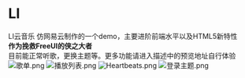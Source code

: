 # LI
LI云音乐 
仿网易云制作的一个demo，主要进阶前端水平以及HTML5新特性</br>
**作为挽救FreeUI的侠之大者**</br>
目前能正常听歌，更换主题等。更多功能请进入描述中的预览地址自行体验
![歌单.png](https://upload-images.jianshu.io/upload_images/5750842-5c862cbf6a8bcbb5.png?imageMogr2/auto-orient/strip%7CimageView2/2/w/1240)
![播放列表.png](https://upload-images.jianshu.io/upload_images/5750842-cbad5bcb1fd02150.png?imageMogr2/auto-orient/strip%7CimageView2/2/w/1240)
![Heartbeats.png](http://upload-images.jianshu.io/upload_images/5750842-0f905a5e75d5f25b.png?imageMogr2/auto-orient/strip%7CimageView2/2/w/1240)
![登录主题.png](http://upload-images.jianshu.io/upload_images/5750842-b7ea4cfa7d5ff20e.png?imageMogr2/auto-orient/strip%7CimageView2/2/w/1240)
